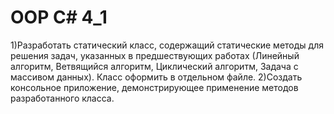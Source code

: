 # OOP C# 4_1
1)Разработать статический класс, содержащий статические методы для решения задач, указанных в предшествующих работах (Линейный алгоритм, Ветвящийся алгоритм, Циклический алгоритм, Задача с массивом данных). Класс оформить в отдельном файле.
2)Создать консольное приложение, демонстрирующее применение методов разработанного класса.
